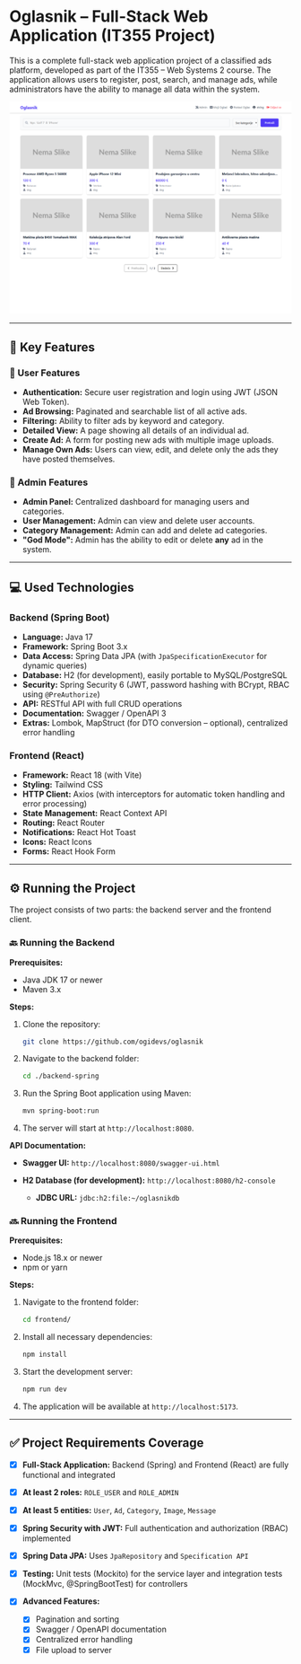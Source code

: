 # Oglasnik – Full-Stack Web Application (IT355 Project)

This is a complete full-stack web application project of a classified ads platform, developed as part of the IT355 – Web Systems 2 course. The application allows users to register, post, search, and manage ads, while administrators have the ability to manage all data within the system.

![Showcase 1](./showcase/1.png)

---

## 🚀 Key Features

### 👤 User Features

* **Authentication:** Secure user registration and login using JWT (JSON Web Token).
* **Ad Browsing:** Paginated and searchable list of all active ads.
* **Filtering:** Ability to filter ads by keyword and category.
* **Detailed View:** A page showing all details of an individual ad.
* **Create Ad:** A form for posting new ads with multiple image uploads.
* **Manage Own Ads:** Users can view, edit, and delete only the ads they have posted themselves.

### 🔧 Admin Features

* **Admin Panel:** Centralized dashboard for managing users and categories.
* **User Management:** Admin can view and delete user accounts.
* **Category Management:** Admin can add and delete ad categories.
* **"God Mode":** Admin has the ability to edit or delete **any** ad in the system.

---

## 💻 Used Technologies

### Backend (Spring Boot)

* **Language:** Java 17
* **Framework:** Spring Boot 3.x
* **Data Access:** Spring Data JPA (with `JpaSpecificationExecutor` for dynamic queries)
* **Database:** H2 (for development), easily portable to MySQL/PostgreSQL
* **Security:** Spring Security 6 (JWT, password hashing with BCrypt, RBAC using `@PreAuthorize`)
* **API:** RESTful API with full CRUD operations
* **Documentation:** Swagger / OpenAPI 3
* **Extras:** Lombok, MapStruct (for DTO conversion – optional), centralized error handling

### Frontend (React)

* **Framework:** React 18 (with Vite)
* **Styling:** Tailwind CSS
* **HTTP Client:** Axios (with interceptors for automatic token handling and error processing)
* **State Management:** React Context API
* **Routing:** React Router
* **Notifications:** React Hot Toast
* **Icons:** React Icons
* **Forms:** React Hook Form

---

## ⚙️ Running the Project

The project consists of two parts: the backend server and the frontend client.

### 🔙 Running the Backend

**Prerequisites:**

* Java JDK 17 or newer
* Maven 3.x

**Steps:**

1. Clone the repository:

   ```bash
   git clone https://github.com/ogidevs/oglasnik
   ```
2. Navigate to the backend folder:

   ```bash
   cd ./backend-spring
   ```
3. Run the Spring Boot application using Maven:

   ```bash
   mvn spring-boot:run
   ```
4. The server will start at `http://localhost:8080`.

**API Documentation:**

* **Swagger UI:** `http://localhost:8080/swagger-ui.html`
* **H2 Database (for development):** `http://localhost:8080/h2-console`

    * **JDBC URL:** `jdbc:h2:file:~/oglasnikdb`

### 🔜 Running the Frontend

**Prerequisites:**

* Node.js 18.x or newer
* npm or yarn

**Steps:**

1. Navigate to the frontend folder:

   ```bash
   cd frontend/
   ```
2. Install all necessary dependencies:

   ```bash
   npm install
   ```
3. Start the development server:

   ```bash
   npm run dev
   ```
4. The application will be available at `http://localhost:5173`.

---

## ✅ Project Requirements Coverage

* [x] **Full-Stack Application:** Backend (Spring) and Frontend (React) are fully functional and integrated
* [x] **At least 2 roles:** `ROLE_USER` and `ROLE_ADMIN`
* [x] **At least 5 entities:** `User`, `Ad`, `Category`, `Image`, `Message`
* [x] **Spring Security with JWT:** Full authentication and authorization (RBAC) implemented
* [x] **Spring Data JPA:** Uses `JpaRepository` and `Specification API`
* [x] **Testing:** Unit tests (Mockito) for the service layer and integration tests (MockMvc, @SpringBootTest) for controllers
* [x] **Advanced Features:**

    * [x] Pagination and sorting
    * [x] Swagger / OpenAPI documentation
    * [x] Centralized error handling
    * [x] File upload to server